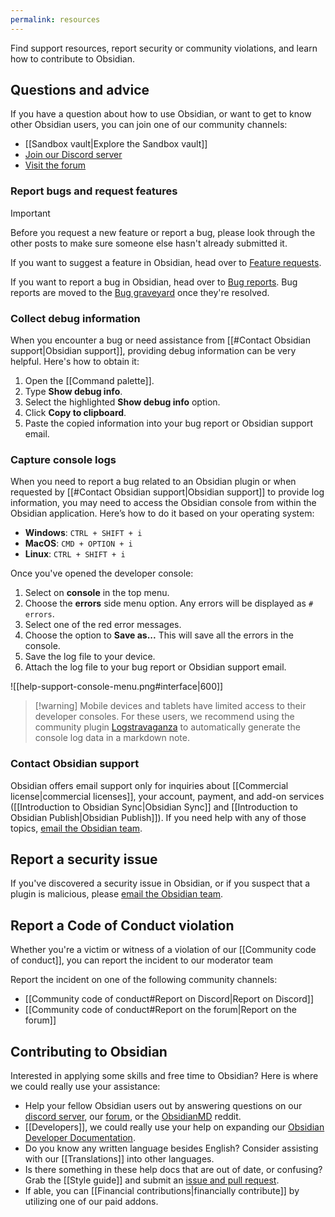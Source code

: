 ```yaml
---
permalink: resources
---
```

Find support resources, report security or community violations, and learn how to contribute to Obsidian.

## Questions and advice

If you have a question about how to use Obsidian, or want to get to know other Obsidian users, you can join one of our community channels:

- [[Sandbox vault|Explore the Sandbox vault]]
- [Join our Discord server](https://discord.gg/obsidianmd)
- [Visit the forum](https://forum.obsidian.md/)

### Report bugs and request features

> [!important]
> Before you request a new feature or report a bug, please look through the other posts to make sure someone else hasn't already submitted it.

If you want to suggest a feature in Obsidian, head over to [Feature requests](https://forum.obsidian.md/c/feature-requests/8).

If you want to report a bug in Obsidian, head over to [Bug reports](https://forum.obsidian.md/c/bug-reports/7). Bug reports are moved to the [Bug graveyard](https://forum.obsidian.md/c/bug-graveyard/12) once they're resolved.

### Collect debug information

When you encounter a bug or need assistance from [[#Contact Obsidian support|Obsidian support]], providing debug information can be very helpful. Here's how to obtain it:

1. Open the [[Command palette]].
2. Type **Show debug info**.
3. Select the highlighted **Show debug info** option.
4. Click **Copy to clipboard**.
5. Paste the copied information into your bug report or Obsidian support email.

### Capture console logs

When you need to report a bug related to an Obsidian plugin or when requested by [[#Contact Obsidian support|Obsidian support]] to provide log information, you may need to access the Obsidian console from within the Obsidian application. Here’s how to do it based on your operating system:

- **Windows**: `CTRL + SHIFT + i`  
- **MacOS**: `CMD + OPTION + i`  
- **Linux**: `CTRL + SHIFT + i`

Once you've opened the developer console:

1. Select on **console** in the top menu.
2. Choose the **errors** side menu option. Any errors will be displayed as `# errors`.
3. Select one of the red error messages.
4. Choose the option to **Save as...** This will save all the errors in the console.
5. Save the log file to your device.
6. Attach the log file to your bug report or Obsidian support email.

![[help-support-console-menu.png#interface|600]]

> [!warning] Mobile devices and tablets have limited access to their developer consoles. For these users, we recommend using the community plugin [Logstravaganza](https://obsidian.md/plugins?id=logstravaganza) to automatically generate the console log data in a markdown note.

### Contact Obsidian support

Obsidian offers email support only for inquiries about [[Commercial license|commercial licenses]], your account, payment, and add-on services ([[Introduction to Obsidian Sync|Obsidian Sync]] and [[Introduction to Obsidian Publish|Obsidian Publish]]). If you need help with any of those topics, [email the Obsidian team](mailto:support@obsidian.md).

## Report a security issue

If you've discovered a security issue in Obsidian, or if you suspect that a plugin is malicious, please [email the Obsidian team](mailto:support@obsidian.md).

## Report a Code of Conduct violation

Whether you're a victim or witness of a violation of our [[Community code of conduct]], you can report the incident to our moderator team

Report the incident on one of the following community channels:

- [[Community code of conduct#Report on Discord|Report on Discord]]
- [[Community code of conduct#Report on the forum|Report on the forum]]

## Contributing to Obsidian

Interested in applying some skills and free time to Obsidian? Here is where we could really use your assistance:

- Help your fellow Obsidian users out by answering questions on our [discord server](https://discord.gg/obsidianmd), our [forum](https://forum.obsidian.md/), or the [ObsidianMD](https://old.reddit.com/r/ObsidianMD/) reddit.
- [[Developers]], we could really use your help on expanding our [Obsidian Developer Documentation](https://github.com/obsidianmd/obsidian-developer-docs). 
- Do you know any written language besides English? Consider assisting with our [[Translations]] into other languages.
- Is there something in these help docs that are out of date, or confusing? Grab the [[Style guide]] and submit an [issue and pull request](https://github.com/obsidianmd/obsidian-help/issues?q=is%3Aissue+is%3Aopen+sort%3Aupdated-desc).
- If able, you can [[Financial contributions|financially contribute]] by utilizing one of our paid addons. 
